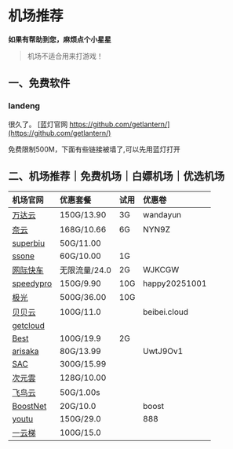 # 机场推荐

**如果有帮助到您，麻烦点个小星星**

> 机场不适合用来打游戏！

## 一、免费软件

### landeng

很久了。
[蓝灯官网 https://github.com/getlantern/](https://github.com/getlantern/)

免费限制500M，下面有些链接被墙了,可以先用蓝灯打开

## 二、机场推荐｜免费机场｜白嫖机场｜优选机场

| 机场官网                                                             | 优惠套餐          | 试用 | 优惠卷       |
|:-------------------------------------------------------------------- |:------------- |:---- |:------------ |
| [万达云](https://app.wdycenter.com/register?code=XfGOTwtN)           | 150G/13.90    | 3G   | wandayun     |
| [奈云](https://www.v2ny.com/#/register?code=ofpW4SJO)                | 168G/10.66    | 6G   | NYN9Z        |
| [superbiu](https://superbiu.com/#/register?code=nDnvq2vP)|50G/11.00|||
|[ssone](https://m.ssone.io/#/register?code=UaSKO6As)|60G/10.00|1G||
| [网际快车](https://wjkc123.com?c=UZLFXK)                             | 无限流量/24.0 | 2G   | WJKCGW       |
| [speedypro](https://cloud.speedypro.xyz/#/register?code=VghvQMhn)    | 150G/9.90     | 10G  |  happy20251001    |
| [极光](https://jgjs02.com/#/register?code=CdRuHz75)                  | 500G/36.00    | 10G  |              |
| [贝贝云](https://beibei.cloud/?path=register&code=0yPev506)          | 100G/11.0     |      | beibei.cloud |
|[getcloud](https://invite.wgetcloud.ltd/auth/register?code=WMrh7B)||||
| [Best](https://go.invitevp.com/#/register?code=ZvZUM9q9)             | 100G/19.9     | 2G   |              |
| [arisaka](https://arisaka.io/#/register?code=XKUBhGF7)               | 80G/13.99     |      | UwtJ9Ov1     |
| [SAC](https://hk.sacjs.host/#/register?code=Azo1hoOW)                | 300G/15.99    |      |              |
| [次元雲](https://go.ciyy.top/#/register?code=lSelrOjz)               | 128G/10.00    |      |              |
| [飞鸟云](https://feiniaoyun.xyz/#/register?code=DiIfNEWC)            | 50G/1.00s     |      |              |
| [BoostNet](https://boostnet1.com/register?code=f1uP7Gc4)             | 20G/10.0      |      | boost        |
| [youtu](https://youtu7.shop/register?code=9PFcflFY)             | 150G/29.0     |      | 888          |
| [一云梯](https://1ytheizicc01.1ytvipaff01.pro/register?aff=1bQQbTSv) | 100G/15.0     |      |              |
